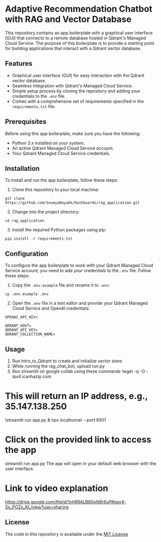 # Adaptive Recommendation Chatbot with RAG and Vector Database



This repository contains an app boilerplate with a graphical user interface (GUI) that connects to a remote database hosted in Qdrant's Managed Cloud Service. The purpose of this boilerplate is to provide a starting point for building applications that interact with a Qdrant vector database.

## Features

- Graphical user interface (GUI) for easy interaction with the Qdrant vector database.
- Seamless integration with Qdrant's Managed Cloud Service.
- Simple setup process by cloning the repository and adding your credentials to the `.env` file.
- Comes with a comprehensive set of requirements specified in the `requirements.txt` file.

## Prerequisites

Before using this app boilerplate, make sure you have the following:

- Python 3.x installed on your system.
- An active Qdrant Managed Cloud Service account.
- Your Qdrant Managed Cloud Service credentials.

## Installation

To install and run the app boilerplate, follow these steps:

1. Clone this repository to your local machine:

```shell
git clone https://github.com/SoumyaNayakk/Dashboards/rag_application.git
```

2. Change into the project directory:

```shell
cd rag_application
```

3. Install the required Python packages using pip:

```shell
pip install -r requirements.txt
```

## Configuration

To configure the app boilerplate to work with your Qdrant Managed Cloud Service account, you need to add your credentials to the `.env` file. Follow these steps:

1. Copy the `.env.example` file and rename it to `.env`:

```shell
cp .env.example .env
```

2. Open the `.env` file in a text editor and provide your Qdrant Managed Cloud Service and OpenAI   credentials:

```plaintext
OPENAI_API_KEY=

QDRANT_HOST=
QDRANT_API_KEY=
QDRANT_COLLECTION_NAME=
```

## Usage
1. Run Intro_to_Qdrant to create and initialize vector store.
2. While running the rag_chat_bot, upload run.py
3. Run streamlit on google collab using these commands
!wget -q -O - ipv4.icanhazip.com
# This will return an IP address, e.g., 35.147.138.250
!streamlit run app.py & npx localtunnel --port 8501
# Click on the provided link to access the app
streamlit run app.py
The app will open in your default web browser with the user interface.

# Link to video explanation
https://drive.google.com/file/d/1nhRRALB8GxN9r6uPNgor4-Sx_POZx_KL/view?usp=sharing

## License

The code in this repository is available under the [MIT License](LICENSE)